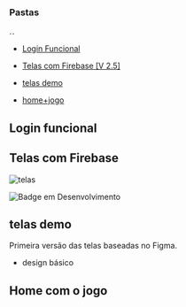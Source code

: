 ### Pastas
. .

- [Login Funcional](#Login-funcional)

- [Telas com Firebase [V 2.5]](#Telas-com-Firebase)

- [telas demo](#telas-demo)

- [home+jogo](#home+jogo)

## Login funcional

## Telas com Firebase

![telas](https://user-images.githubusercontent.com/90199276/230172074-0d03f1ed-5abd-4242-9f84-ae910b9d7e9d.png)
 
![Badge em Desenvolvimento](http://img.shields.io/static/v1?label=STATUS&message=EM%20DESENVOLVIMENTO&color=GREEN&style=for-the-badge)

## telas demo

 Primeira versão das telas baseadas no Figma.
 
 * design básico
 
 ## Home com o jogo


###
